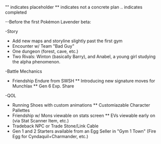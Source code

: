 "" indicates placeholder
** indicates not a concrete plan
.. indicates completed

--Before the first Pokémon Lavender beta:

-Story

*  Add new maps and storyline slightly past the first gym
*  Encounter w/ Team "Bad Guy"
*  One dungeon (forest, cave, etc.)
*  Two Rivals: Winton (basically Barry), and Anabel, a young girl studying the alpha phenomenon.

-Battle Mechanics

*  Friendship Endure from SWSH
** Introducing new signature moves for Munchlax
** Gen 6 Exp. Share

-QOL

*  Running Shoes with custom animations
** Customiazable Character Pallettes
*  Friendship w/ Mons viewable on stats screen
** EVs viewable early on (via Stat Scanner Item, etc.)
*  Tradeback NPC or Trade Stone/Link Cable
*  Gen 1 and 2 Starters available from an Egg Seller in "Gym 1 Town" (Fire Egg for Cyndaquil+Charmander, etc.)
